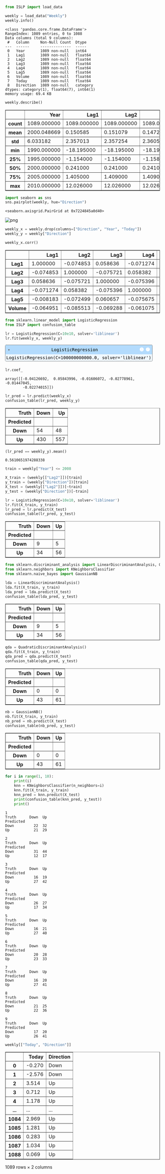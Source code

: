 ```python
from ISLP import load_data
```


```python
weekly = load_data("Weekly")
weekly.info()
```

    <class 'pandas.core.frame.DataFrame'>
    RangeIndex: 1089 entries, 0 to 1088
    Data columns (total 9 columns):
     #   Column     Non-Null Count  Dtype   
    ---  ------     --------------  -----   
     0   Year       1089 non-null   int64   
     1   Lag1       1089 non-null   float64 
     2   Lag2       1089 non-null   float64 
     3   Lag3       1089 non-null   float64 
     4   Lag4       1089 non-null   float64 
     5   Lag5       1089 non-null   float64 
     6   Volume     1089 non-null   float64 
     7   Today      1089 non-null   float64 
     8   Direction  1089 non-null   category
    dtypes: category(1), float64(7), int64(1)
    memory usage: 69.4 KB



```python
weekly.describe()
```




<div>
<style scoped>
    .dataframe tbody tr th:only-of-type {
        vertical-align: middle;
    }

    .dataframe tbody tr th {
        vertical-align: top;
    }

    .dataframe thead th {
        text-align: right;
    }
</style>
<table border="1" class="dataframe">
  <thead>
    <tr style="text-align: right;">
      <th></th>
      <th>Year</th>
      <th>Lag1</th>
      <th>Lag2</th>
      <th>Lag3</th>
      <th>Lag4</th>
      <th>Lag5</th>
      <th>Volume</th>
      <th>Today</th>
    </tr>
  </thead>
  <tbody>
    <tr>
      <th>count</th>
      <td>1089.000000</td>
      <td>1089.000000</td>
      <td>1089.000000</td>
      <td>1089.000000</td>
      <td>1089.000000</td>
      <td>1089.000000</td>
      <td>1089.000000</td>
      <td>1089.000000</td>
    </tr>
    <tr>
      <th>mean</th>
      <td>2000.048669</td>
      <td>0.150585</td>
      <td>0.151079</td>
      <td>0.147205</td>
      <td>0.145818</td>
      <td>0.139893</td>
      <td>1.574618</td>
      <td>0.149899</td>
    </tr>
    <tr>
      <th>std</th>
      <td>6.033182</td>
      <td>2.357013</td>
      <td>2.357254</td>
      <td>2.360502</td>
      <td>2.360279</td>
      <td>2.361285</td>
      <td>1.686636</td>
      <td>2.356927</td>
    </tr>
    <tr>
      <th>min</th>
      <td>1990.000000</td>
      <td>-18.195000</td>
      <td>-18.195000</td>
      <td>-18.195000</td>
      <td>-18.195000</td>
      <td>-18.195000</td>
      <td>0.087465</td>
      <td>-18.195000</td>
    </tr>
    <tr>
      <th>25%</th>
      <td>1995.000000</td>
      <td>-1.154000</td>
      <td>-1.154000</td>
      <td>-1.158000</td>
      <td>-1.158000</td>
      <td>-1.166000</td>
      <td>0.332022</td>
      <td>-1.154000</td>
    </tr>
    <tr>
      <th>50%</th>
      <td>2000.000000</td>
      <td>0.241000</td>
      <td>0.241000</td>
      <td>0.241000</td>
      <td>0.238000</td>
      <td>0.234000</td>
      <td>1.002680</td>
      <td>0.241000</td>
    </tr>
    <tr>
      <th>75%</th>
      <td>2005.000000</td>
      <td>1.405000</td>
      <td>1.409000</td>
      <td>1.409000</td>
      <td>1.409000</td>
      <td>1.405000</td>
      <td>2.053727</td>
      <td>1.405000</td>
    </tr>
    <tr>
      <th>max</th>
      <td>2010.000000</td>
      <td>12.026000</td>
      <td>12.026000</td>
      <td>12.026000</td>
      <td>12.026000</td>
      <td>12.026000</td>
      <td>9.328214</td>
      <td>12.026000</td>
    </tr>
  </tbody>
</table>
</div>




```python
import seaborn as sns
sns.pairplot(weekly, hue="Direction")
```




    <seaborn.axisgrid.PairGrid at 0x7224845a0d40>




    
![png](applied4_13_files/applied4_13_3_1.png)
    



```python
weekly_x = weekly.drop(columns=["Direction", "Year", "Today"])
weekly_y = weekly["Direction"]
```


```python
weekly_x.corr()
```




<div>
<style scoped>
    .dataframe tbody tr th:only-of-type {
        vertical-align: middle;
    }

    .dataframe tbody tr th {
        vertical-align: top;
    }

    .dataframe thead th {
        text-align: right;
    }
</style>
<table border="1" class="dataframe">
  <thead>
    <tr style="text-align: right;">
      <th></th>
      <th>Lag1</th>
      <th>Lag2</th>
      <th>Lag3</th>
      <th>Lag4</th>
      <th>Lag5</th>
      <th>Volume</th>
    </tr>
  </thead>
  <tbody>
    <tr>
      <th>Lag1</th>
      <td>1.000000</td>
      <td>-0.074853</td>
      <td>0.058636</td>
      <td>-0.071274</td>
      <td>-0.008183</td>
      <td>-0.064951</td>
    </tr>
    <tr>
      <th>Lag2</th>
      <td>-0.074853</td>
      <td>1.000000</td>
      <td>-0.075721</td>
      <td>0.058382</td>
      <td>-0.072499</td>
      <td>-0.085513</td>
    </tr>
    <tr>
      <th>Lag3</th>
      <td>0.058636</td>
      <td>-0.075721</td>
      <td>1.000000</td>
      <td>-0.075396</td>
      <td>0.060657</td>
      <td>-0.069288</td>
    </tr>
    <tr>
      <th>Lag4</th>
      <td>-0.071274</td>
      <td>0.058382</td>
      <td>-0.075396</td>
      <td>1.000000</td>
      <td>-0.075675</td>
      <td>-0.061075</td>
    </tr>
    <tr>
      <th>Lag5</th>
      <td>-0.008183</td>
      <td>-0.072499</td>
      <td>0.060657</td>
      <td>-0.075675</td>
      <td>1.000000</td>
      <td>-0.058517</td>
    </tr>
    <tr>
      <th>Volume</th>
      <td>-0.064951</td>
      <td>-0.085513</td>
      <td>-0.069288</td>
      <td>-0.061075</td>
      <td>-0.058517</td>
      <td>1.000000</td>
    </tr>
  </tbody>
</table>
</div>




```python
from sklearn.linear_model import LogisticRegression
from ISLP import confusion_table
```


```python
lr = LogisticRegression(C=10e10, solver='liblinear')
lr.fit(weekly_x, weekly_y)
```




<style>#sk-container-id-2 {
  /* Definition of color scheme common for light and dark mode */
  --sklearn-color-text: #000;
  --sklearn-color-text-muted: #666;
  --sklearn-color-line: gray;
  /* Definition of color scheme for unfitted estimators */
  --sklearn-color-unfitted-level-0: #fff5e6;
  --sklearn-color-unfitted-level-1: #f6e4d2;
  --sklearn-color-unfitted-level-2: #ffe0b3;
  --sklearn-color-unfitted-level-3: chocolate;
  /* Definition of color scheme for fitted estimators */
  --sklearn-color-fitted-level-0: #f0f8ff;
  --sklearn-color-fitted-level-1: #d4ebff;
  --sklearn-color-fitted-level-2: #b3dbfd;
  --sklearn-color-fitted-level-3: cornflowerblue;

  /* Specific color for light theme */
  --sklearn-color-text-on-default-background: var(--sg-text-color, var(--theme-code-foreground, var(--jp-content-font-color1, black)));
  --sklearn-color-background: var(--sg-background-color, var(--theme-background, var(--jp-layout-color0, white)));
  --sklearn-color-border-box: var(--sg-text-color, var(--theme-code-foreground, var(--jp-content-font-color1, black)));
  --sklearn-color-icon: #696969;

  @media (prefers-color-scheme: dark) {
    /* Redefinition of color scheme for dark theme */
    --sklearn-color-text-on-default-background: var(--sg-text-color, var(--theme-code-foreground, var(--jp-content-font-color1, white)));
    --sklearn-color-background: var(--sg-background-color, var(--theme-background, var(--jp-layout-color0, #111)));
    --sklearn-color-border-box: var(--sg-text-color, var(--theme-code-foreground, var(--jp-content-font-color1, white)));
    --sklearn-color-icon: #878787;
  }
}

#sk-container-id-2 {
  color: var(--sklearn-color-text);
}

#sk-container-id-2 pre {
  padding: 0;
}

#sk-container-id-2 input.sk-hidden--visually {
  border: 0;
  clip: rect(1px 1px 1px 1px);
  clip: rect(1px, 1px, 1px, 1px);
  height: 1px;
  margin: -1px;
  overflow: hidden;
  padding: 0;
  position: absolute;
  width: 1px;
}

#sk-container-id-2 div.sk-dashed-wrapped {
  border: 1px dashed var(--sklearn-color-line);
  margin: 0 0.4em 0.5em 0.4em;
  box-sizing: border-box;
  padding-bottom: 0.4em;
  background-color: var(--sklearn-color-background);
}

#sk-container-id-2 div.sk-container {
  /* jupyter's `normalize.less` sets `[hidden] { display: none; }`
     but bootstrap.min.css set `[hidden] { display: none !important; }`
     so we also need the `!important` here to be able to override the
     default hidden behavior on the sphinx rendered scikit-learn.org.
     See: https://github.com/scikit-learn/scikit-learn/issues/21755 */
  display: inline-block !important;
  position: relative;
}

#sk-container-id-2 div.sk-text-repr-fallback {
  display: none;
}

div.sk-parallel-item,
div.sk-serial,
div.sk-item {
  /* draw centered vertical line to link estimators */
  background-image: linear-gradient(var(--sklearn-color-text-on-default-background), var(--sklearn-color-text-on-default-background));
  background-size: 2px 100%;
  background-repeat: no-repeat;
  background-position: center center;
}

/* Parallel-specific style estimator block */

#sk-container-id-2 div.sk-parallel-item::after {
  content: "";
  width: 100%;
  border-bottom: 2px solid var(--sklearn-color-text-on-default-background);
  flex-grow: 1;
}

#sk-container-id-2 div.sk-parallel {
  display: flex;
  align-items: stretch;
  justify-content: center;
  background-color: var(--sklearn-color-background);
  position: relative;
}

#sk-container-id-2 div.sk-parallel-item {
  display: flex;
  flex-direction: column;
}

#sk-container-id-2 div.sk-parallel-item:first-child::after {
  align-self: flex-end;
  width: 50%;
}

#sk-container-id-2 div.sk-parallel-item:last-child::after {
  align-self: flex-start;
  width: 50%;
}

#sk-container-id-2 div.sk-parallel-item:only-child::after {
  width: 0;
}

/* Serial-specific style estimator block */

#sk-container-id-2 div.sk-serial {
  display: flex;
  flex-direction: column;
  align-items: center;
  background-color: var(--sklearn-color-background);
  padding-right: 1em;
  padding-left: 1em;
}


/* Toggleable style: style used for estimator/Pipeline/ColumnTransformer box that is
clickable and can be expanded/collapsed.
- Pipeline and ColumnTransformer use this feature and define the default style
- Estimators will overwrite some part of the style using the `sk-estimator` class
*/

/* Pipeline and ColumnTransformer style (default) */

#sk-container-id-2 div.sk-toggleable {
  /* Default theme specific background. It is overwritten whether we have a
  specific estimator or a Pipeline/ColumnTransformer */
  background-color: var(--sklearn-color-background);
}

/* Toggleable label */
#sk-container-id-2 label.sk-toggleable__label {
  cursor: pointer;
  display: flex;
  width: 100%;
  margin-bottom: 0;
  padding: 0.5em;
  box-sizing: border-box;
  text-align: center;
  align-items: start;
  justify-content: space-between;
  gap: 0.5em;
}

#sk-container-id-2 label.sk-toggleable__label .caption {
  font-size: 0.6rem;
  font-weight: lighter;
  color: var(--sklearn-color-text-muted);
}

#sk-container-id-2 label.sk-toggleable__label-arrow:before {
  /* Arrow on the left of the label */
  content: "▸";
  float: left;
  margin-right: 0.25em;
  color: var(--sklearn-color-icon);
}

#sk-container-id-2 label.sk-toggleable__label-arrow:hover:before {
  color: var(--sklearn-color-text);
}

/* Toggleable content - dropdown */

#sk-container-id-2 div.sk-toggleable__content {
  max-height: 0;
  max-width: 0;
  overflow: hidden;
  text-align: left;
  /* unfitted */
  background-color: var(--sklearn-color-unfitted-level-0);
}

#sk-container-id-2 div.sk-toggleable__content.fitted {
  /* fitted */
  background-color: var(--sklearn-color-fitted-level-0);
}

#sk-container-id-2 div.sk-toggleable__content pre {
  margin: 0.2em;
  border-radius: 0.25em;
  color: var(--sklearn-color-text);
  /* unfitted */
  background-color: var(--sklearn-color-unfitted-level-0);
}

#sk-container-id-2 div.sk-toggleable__content.fitted pre {
  /* unfitted */
  background-color: var(--sklearn-color-fitted-level-0);
}

#sk-container-id-2 input.sk-toggleable__control:checked~div.sk-toggleable__content {
  /* Expand drop-down */
  max-height: 200px;
  max-width: 100%;
  overflow: auto;
}

#sk-container-id-2 input.sk-toggleable__control:checked~label.sk-toggleable__label-arrow:before {
  content: "▾";
}

/* Pipeline/ColumnTransformer-specific style */

#sk-container-id-2 div.sk-label input.sk-toggleable__control:checked~label.sk-toggleable__label {
  color: var(--sklearn-color-text);
  background-color: var(--sklearn-color-unfitted-level-2);
}

#sk-container-id-2 div.sk-label.fitted input.sk-toggleable__control:checked~label.sk-toggleable__label {
  background-color: var(--sklearn-color-fitted-level-2);
}

/* Estimator-specific style */

/* Colorize estimator box */
#sk-container-id-2 div.sk-estimator input.sk-toggleable__control:checked~label.sk-toggleable__label {
  /* unfitted */
  background-color: var(--sklearn-color-unfitted-level-2);
}

#sk-container-id-2 div.sk-estimator.fitted input.sk-toggleable__control:checked~label.sk-toggleable__label {
  /* fitted */
  background-color: var(--sklearn-color-fitted-level-2);
}

#sk-container-id-2 div.sk-label label.sk-toggleable__label,
#sk-container-id-2 div.sk-label label {
  /* The background is the default theme color */
  color: var(--sklearn-color-text-on-default-background);
}

/* On hover, darken the color of the background */
#sk-container-id-2 div.sk-label:hover label.sk-toggleable__label {
  color: var(--sklearn-color-text);
  background-color: var(--sklearn-color-unfitted-level-2);
}

/* Label box, darken color on hover, fitted */
#sk-container-id-2 div.sk-label.fitted:hover label.sk-toggleable__label.fitted {
  color: var(--sklearn-color-text);
  background-color: var(--sklearn-color-fitted-level-2);
}

/* Estimator label */

#sk-container-id-2 div.sk-label label {
  font-family: monospace;
  font-weight: bold;
  display: inline-block;
  line-height: 1.2em;
}

#sk-container-id-2 div.sk-label-container {
  text-align: center;
}

/* Estimator-specific */
#sk-container-id-2 div.sk-estimator {
  font-family: monospace;
  border: 1px dotted var(--sklearn-color-border-box);
  border-radius: 0.25em;
  box-sizing: border-box;
  margin-bottom: 0.5em;
  /* unfitted */
  background-color: var(--sklearn-color-unfitted-level-0);
}

#sk-container-id-2 div.sk-estimator.fitted {
  /* fitted */
  background-color: var(--sklearn-color-fitted-level-0);
}

/* on hover */
#sk-container-id-2 div.sk-estimator:hover {
  /* unfitted */
  background-color: var(--sklearn-color-unfitted-level-2);
}

#sk-container-id-2 div.sk-estimator.fitted:hover {
  /* fitted */
  background-color: var(--sklearn-color-fitted-level-2);
}

/* Specification for estimator info (e.g. "i" and "?") */

/* Common style for "i" and "?" */

.sk-estimator-doc-link,
a:link.sk-estimator-doc-link,
a:visited.sk-estimator-doc-link {
  float: right;
  font-size: smaller;
  line-height: 1em;
  font-family: monospace;
  background-color: var(--sklearn-color-background);
  border-radius: 1em;
  height: 1em;
  width: 1em;
  text-decoration: none !important;
  margin-left: 0.5em;
  text-align: center;
  /* unfitted */
  border: var(--sklearn-color-unfitted-level-1) 1pt solid;
  color: var(--sklearn-color-unfitted-level-1);
}

.sk-estimator-doc-link.fitted,
a:link.sk-estimator-doc-link.fitted,
a:visited.sk-estimator-doc-link.fitted {
  /* fitted */
  border: var(--sklearn-color-fitted-level-1) 1pt solid;
  color: var(--sklearn-color-fitted-level-1);
}

/* On hover */
div.sk-estimator:hover .sk-estimator-doc-link:hover,
.sk-estimator-doc-link:hover,
div.sk-label-container:hover .sk-estimator-doc-link:hover,
.sk-estimator-doc-link:hover {
  /* unfitted */
  background-color: var(--sklearn-color-unfitted-level-3);
  color: var(--sklearn-color-background);
  text-decoration: none;
}

div.sk-estimator.fitted:hover .sk-estimator-doc-link.fitted:hover,
.sk-estimator-doc-link.fitted:hover,
div.sk-label-container:hover .sk-estimator-doc-link.fitted:hover,
.sk-estimator-doc-link.fitted:hover {
  /* fitted */
  background-color: var(--sklearn-color-fitted-level-3);
  color: var(--sklearn-color-background);
  text-decoration: none;
}

/* Span, style for the box shown on hovering the info icon */
.sk-estimator-doc-link span {
  display: none;
  z-index: 9999;
  position: relative;
  font-weight: normal;
  right: .2ex;
  padding: .5ex;
  margin: .5ex;
  width: min-content;
  min-width: 20ex;
  max-width: 50ex;
  color: var(--sklearn-color-text);
  box-shadow: 2pt 2pt 4pt #999;
  /* unfitted */
  background: var(--sklearn-color-unfitted-level-0);
  border: .5pt solid var(--sklearn-color-unfitted-level-3);
}

.sk-estimator-doc-link.fitted span {
  /* fitted */
  background: var(--sklearn-color-fitted-level-0);
  border: var(--sklearn-color-fitted-level-3);
}

.sk-estimator-doc-link:hover span {
  display: block;
}

/* "?"-specific style due to the `<a>` HTML tag */

#sk-container-id-2 a.estimator_doc_link {
  float: right;
  font-size: 1rem;
  line-height: 1em;
  font-family: monospace;
  background-color: var(--sklearn-color-background);
  border-radius: 1rem;
  height: 1rem;
  width: 1rem;
  text-decoration: none;
  /* unfitted */
  color: var(--sklearn-color-unfitted-level-1);
  border: var(--sklearn-color-unfitted-level-1) 1pt solid;
}

#sk-container-id-2 a.estimator_doc_link.fitted {
  /* fitted */
  border: var(--sklearn-color-fitted-level-1) 1pt solid;
  color: var(--sklearn-color-fitted-level-1);
}

/* On hover */
#sk-container-id-2 a.estimator_doc_link:hover {
  /* unfitted */
  background-color: var(--sklearn-color-unfitted-level-3);
  color: var(--sklearn-color-background);
  text-decoration: none;
}

#sk-container-id-2 a.estimator_doc_link.fitted:hover {
  /* fitted */
  background-color: var(--sklearn-color-fitted-level-3);
}
</style><div id="sk-container-id-2" class="sk-top-container"><div class="sk-text-repr-fallback"><pre>LogisticRegression(C=100000000000.0, solver=&#x27;liblinear&#x27;)</pre><b>In a Jupyter environment, please rerun this cell to show the HTML representation or trust the notebook. <br />On GitHub, the HTML representation is unable to render, please try loading this page with nbviewer.org.</b></div><div class="sk-container" hidden><div class="sk-item"><div class="sk-estimator fitted sk-toggleable"><input class="sk-toggleable__control sk-hidden--visually" id="sk-estimator-id-2" type="checkbox" checked><label for="sk-estimator-id-2" class="sk-toggleable__label fitted sk-toggleable__label-arrow"><div><div>LogisticRegression</div></div><div><a class="sk-estimator-doc-link fitted" rel="noreferrer" target="_blank" href="https://scikit-learn.org/1.6/modules/generated/sklearn.linear_model.LogisticRegression.html">?<span>Documentation for LogisticRegression</span></a><span class="sk-estimator-doc-link fitted">i<span>Fitted</span></span></div></label><div class="sk-toggleable__content fitted"><pre>LogisticRegression(C=100000000000.0, solver=&#x27;liblinear&#x27;)</pre></div> </div></div></div></div>




```python
lr.coef_
```




    array([[-0.04126692,  0.05843996, -0.01606072, -0.02778961, -0.01447045,
            -0.02274015]])




```python
lr_pred = lr.predict(weekly_x)
confusion_table(lr_pred, weekly_y)
```




<div>
<style scoped>
    .dataframe tbody tr th:only-of-type {
        vertical-align: middle;
    }

    .dataframe tbody tr th {
        vertical-align: top;
    }

    .dataframe thead th {
        text-align: right;
    }
</style>
<table border="1" class="dataframe">
  <thead>
    <tr style="text-align: right;">
      <th>Truth</th>
      <th>Down</th>
      <th>Up</th>
    </tr>
    <tr>
      <th>Predicted</th>
      <th></th>
      <th></th>
    </tr>
  </thead>
  <tbody>
    <tr>
      <th>Down</th>
      <td>54</td>
      <td>48</td>
    </tr>
    <tr>
      <th>Up</th>
      <td>430</td>
      <td>557</td>
    </tr>
  </tbody>
</table>
</div>




```python
(lr_pred == weekly_y).mean()
```




    0.5610651974288338




```python
train = weekly["Year"] <= 2008
```


```python
X_train = (weekly[["Lag2"]])[train]
y_train = (weekly["Direction"])[train]
X_test = (weekly[["Lag2"]])[~train]
y_test = (weekly["Direction"])[~train]
```


```python
lr = LogisticRegression(C=10e10, solver='liblinear')
lr.fit(X_train, y_train)
lr_pred = lr.predict(X_test)
confusion_table(lr_pred, y_test)
```




<div>
<style scoped>
    .dataframe tbody tr th:only-of-type {
        vertical-align: middle;
    }

    .dataframe tbody tr th {
        vertical-align: top;
    }

    .dataframe thead th {
        text-align: right;
    }
</style>
<table border="1" class="dataframe">
  <thead>
    <tr style="text-align: right;">
      <th>Truth</th>
      <th>Down</th>
      <th>Up</th>
    </tr>
    <tr>
      <th>Predicted</th>
      <th></th>
      <th></th>
    </tr>
  </thead>
  <tbody>
    <tr>
      <th>Down</th>
      <td>9</td>
      <td>5</td>
    </tr>
    <tr>
      <th>Up</th>
      <td>34</td>
      <td>56</td>
    </tr>
  </tbody>
</table>
</div>




```python
from sklearn.discriminant_analysis import LinearDiscriminantAnalysis, QuadraticDiscriminantAnalysis
from sklearn.neighbors import KNeighborsClassifier
from sklearn.naive_bayes import GaussianNB
```


```python
lda = LinearDiscriminantAnalysis()
lda.fit(X_train, y_train)
lda_pred = lda.predict(X_test)
confusion_table(lda_pred, y_test)
```




<div>
<style scoped>
    .dataframe tbody tr th:only-of-type {
        vertical-align: middle;
    }

    .dataframe tbody tr th {
        vertical-align: top;
    }

    .dataframe thead th {
        text-align: right;
    }
</style>
<table border="1" class="dataframe">
  <thead>
    <tr style="text-align: right;">
      <th>Truth</th>
      <th>Down</th>
      <th>Up</th>
    </tr>
    <tr>
      <th>Predicted</th>
      <th></th>
      <th></th>
    </tr>
  </thead>
  <tbody>
    <tr>
      <th>Down</th>
      <td>9</td>
      <td>5</td>
    </tr>
    <tr>
      <th>Up</th>
      <td>34</td>
      <td>56</td>
    </tr>
  </tbody>
</table>
</div>




```python
qda = QuadraticDiscriminantAnalysis()
qda.fit(X_train, y_train)
qda_pred = qda.predict(X_test)
confusion_table(qda_pred, y_test)
```




<div>
<style scoped>
    .dataframe tbody tr th:only-of-type {
        vertical-align: middle;
    }

    .dataframe tbody tr th {
        vertical-align: top;
    }

    .dataframe thead th {
        text-align: right;
    }
</style>
<table border="1" class="dataframe">
  <thead>
    <tr style="text-align: right;">
      <th>Truth</th>
      <th>Down</th>
      <th>Up</th>
    </tr>
    <tr>
      <th>Predicted</th>
      <th></th>
      <th></th>
    </tr>
  </thead>
  <tbody>
    <tr>
      <th>Down</th>
      <td>0</td>
      <td>0</td>
    </tr>
    <tr>
      <th>Up</th>
      <td>43</td>
      <td>61</td>
    </tr>
  </tbody>
</table>
</div>




```python
nb = GaussianNB()
nb.fit(X_train, y_train)
nb_pred = nb.predict(X_test)
confusion_table(nb_pred, y_test)
```




<div>
<style scoped>
    .dataframe tbody tr th:only-of-type {
        vertical-align: middle;
    }

    .dataframe tbody tr th {
        vertical-align: top;
    }

    .dataframe thead th {
        text-align: right;
    }
</style>
<table border="1" class="dataframe">
  <thead>
    <tr style="text-align: right;">
      <th>Truth</th>
      <th>Down</th>
      <th>Up</th>
    </tr>
    <tr>
      <th>Predicted</th>
      <th></th>
      <th></th>
    </tr>
  </thead>
  <tbody>
    <tr>
      <th>Down</th>
      <td>0</td>
      <td>0</td>
    </tr>
    <tr>
      <th>Up</th>
      <td>43</td>
      <td>61</td>
    </tr>
  </tbody>
</table>
</div>




```python
for i in range(1, 10):
    print(i)
    knn = KNeighborsClassifier(n_neighbors=i)
    knn.fit(X_train, y_train)
    knn_pred = knn.predict(X_test)
    print(confusion_table(knn_pred, y_test))
    print()
```

    1
    Truth      Down  Up
    Predicted          
    Down         22  32
    Up           21  29
    
    2
    Truth      Down  Up
    Predicted          
    Down         31  44
    Up           12  17
    
    3
    Truth      Down  Up
    Predicted          
    Down         16  19
    Up           27  42
    
    4
    Truth      Down  Up
    Predicted          
    Down         26  27
    Up           17  34
    
    5
    Truth      Down  Up
    Predicted          
    Down         16  21
    Up           27  40
    
    6
    Truth      Down  Up
    Predicted          
    Down         20  28
    Up           23  33
    
    7
    Truth      Down  Up
    Predicted          
    Down         16  20
    Up           27  41
    
    8
    Truth      Down  Up
    Predicted          
    Down         21  25
    Up           22  36
    
    9
    Truth      Down  Up
    Predicted          
    Down         17  20
    Up           26  41
    



```python
weekly[["Today", "Direction"]]
```




<div>
<style scoped>
    .dataframe tbody tr th:only-of-type {
        vertical-align: middle;
    }

    .dataframe tbody tr th {
        vertical-align: top;
    }

    .dataframe thead th {
        text-align: right;
    }
</style>
<table border="1" class="dataframe">
  <thead>
    <tr style="text-align: right;">
      <th></th>
      <th>Today</th>
      <th>Direction</th>
    </tr>
  </thead>
  <tbody>
    <tr>
      <th>0</th>
      <td>-0.270</td>
      <td>Down</td>
    </tr>
    <tr>
      <th>1</th>
      <td>-2.576</td>
      <td>Down</td>
    </tr>
    <tr>
      <th>2</th>
      <td>3.514</td>
      <td>Up</td>
    </tr>
    <tr>
      <th>3</th>
      <td>0.712</td>
      <td>Up</td>
    </tr>
    <tr>
      <th>4</th>
      <td>1.178</td>
      <td>Up</td>
    </tr>
    <tr>
      <th>...</th>
      <td>...</td>
      <td>...</td>
    </tr>
    <tr>
      <th>1084</th>
      <td>2.969</td>
      <td>Up</td>
    </tr>
    <tr>
      <th>1085</th>
      <td>1.281</td>
      <td>Up</td>
    </tr>
    <tr>
      <th>1086</th>
      <td>0.283</td>
      <td>Up</td>
    </tr>
    <tr>
      <th>1087</th>
      <td>1.034</td>
      <td>Up</td>
    </tr>
    <tr>
      <th>1088</th>
      <td>0.069</td>
      <td>Up</td>
    </tr>
  </tbody>
</table>
<p>1089 rows × 2 columns</p>
</div>




```python

```
